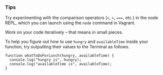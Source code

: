 ### Tips

Try experimenting with the comparison operators (`<`, `>`, `===`, etc.) in the node REPL, which you can launch using the `node` command in Vagrant.

Work on your code iteratively – that means in small pieces. 

To help you figure out how to use `hungry` and `availableTime` inside your function, try outputting their values to the Terminal as follows.

```javasctipt
function whatToDoForLunch(hungry, availableTime) {
  console.log("hungry is", hungry);
  console.log("availableTime is", availableTime);
}
```

